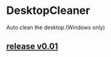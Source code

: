 # DesktopCleaner
Auto clean the desktop.(Windows only)


## [release v0.01](https://github.com/AndrewLiuZY/DesktopCleaner/releases)
